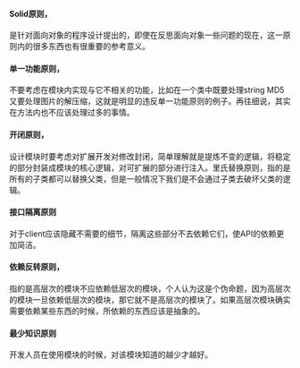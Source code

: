 #### Solid原则，
是针对面向对象的程序设计提出的，即使在反思面向对象一些问题的现在，这一原则内的很多东西也有很重要的参考意义。

#### 单一功能原则，
不要考虑在模块内实现与它不相关的功能，比如在一个类中既要处理string MD5又要处理图片的解压缩，这就是明显的违反单一功能原则的例子。再往细说，其实在方法内也不应该处理过多的事情。

#### 开闭原则，
设计模块时要考虑对扩展开发对修改封闭，简单理解就是提炼不变的逻辑，将稳定的部分封装成模块的核心逻辑，对可扩展的部分进行注入。里氏替换原则，指的是所有的子类都可以替换父类，但是一般情况下我们是不会通过子类去破坏父类的逻辑。

#### 接口隔离原则
对于client应该隐藏不需要的细节，隔离这些部分不去依赖它们，使API的依赖更加简洁。

#### 依赖反转原则，
指的是高层次的模块不应依赖低层次的模块，个人认为这是个伪命题，因为高层次的模块一旦依赖低层次的模块，那它就不是高层次的模块了。如果高层次模块确实需要依赖某些东西的时候，所依赖的东西应该是抽象的。

#### 最少知识原则
开发人员在使用模块的时候，对该模块知道的越少才越好。


